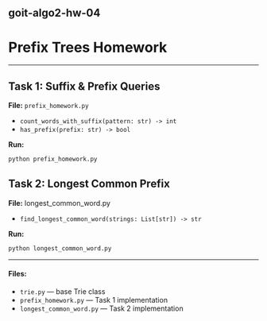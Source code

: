 ## goit-algo2-hw-04

# Prefix Trees Homework

___

## Task 1: Suffix & Prefix Queries

**File:** `prefix_homework.py`  
- `count_words_with_suffix(pattern: str) -> int`  
- `has_prefix(prefix: str) -> bool`

**Run:**  

```bash
python prefix_homework.py
```

## Task 2: Longest Common Prefix
**File:** longest_common_word.py

- `find_longest_common_word(strings: List[str]) -> str`

**Run:**

```bash
python longest_common_word.py
```
___

#### **Files:**

- `trie.py` — base Trie class
- `prefix_homework.py` — Task 1 implementation
- `longest_common_word.py` — Task 2 implementation
